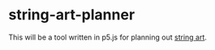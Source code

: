 # string-art-planner

This will be a tool written in p5.js for planning out [string art](https://en.wikipedia.org/wiki/String_art).
